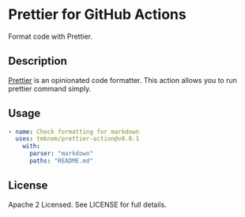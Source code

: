 # Prettier for GitHub Actions

Format code with Prettier.

## Description

[Prettier](https://github.com/prettier/prettier) is an opinionated code formatter.
This action allows you to run prettier command simply.

## Usage

```yaml
- name: Check formatting for markdown
  uses: tmknom/prettier-action@v0.0.1
    with:
      parser: "markdown"
      paths: "README.md"
```

## License

Apache 2 Licensed. See LICENSE for full details.
